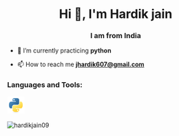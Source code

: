 <h1 align="center">Hi 👋, I'm Hardik jain</h1>
<h3 align="center">I am from India</h3>

- 🌱 I’m currently practicing **python**

- 📫 How to reach me **jhardik607@gmail.com**


<h3 align="left">Languages and Tools:</h3>
<a href="https://www.python.org" target="_blank"> <img src="https://raw.githubusercontent.com/devicons/devicon/master/icons/python/python-original.svg" alt="python" width="40" height="40"/> </a> </p>

<p><img align="center" src="https://github-readme-stats.vercel.app/api/top-langs?username=hardikjain09&show_icons=true&locale=en&layout=compact" alt="hardikjain09" /></p>
